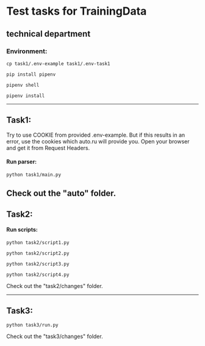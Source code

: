 # Test tasks for TrainingData
## technical department
### Environment:
```
cp task1/.env-example task1/.env-task1
```
```
pip install pipenv
```
```
pipenv shell
```
```
pipenv install
```
---
## Task1:

Try to use COOKIE from provided .env-example. But if this results in an error, use the cookies which auto.ru will provide you. Open your browser and get it from Request Headers. 

#### Run parser:
```
python task1/main.py
```
Check out the "auto" folder.
---
## Task2:

#### Run scripts:
```
python task2/script1.py
```
```
python task2/script2.py
```
```
python task2/script3.py
```
```
python task2/script4.py
```
Check out the "task2/changes" folder.

---
## Task3:
```
python task3/run.py
```
Check out the "task3/changes" folder.

